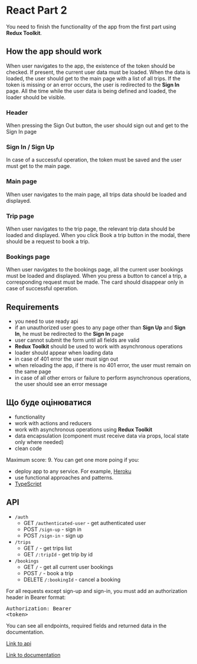 # React Part 2

You need to finish the functionality of the app from the first part using **Redux Toolkit**.

## How the app should work

When user navigates to the app, the existence of the token should be checked. If present, the current user data must be loaded. When the data is loaded, the user should get to the main page with a list of all trips. If the token is missing or an error occurs, the user is redirected to the **Sign In** page. All the time while the user data is being defined and loaded, the loader should be visible.

### Header

When pressing the Sign Out button, the user should sign out and get to the Sign In page

### Sign In / Sign Up

In case of a successful operation, the token must be saved and the user must get to the main page.

### Main page

When user navigates to the main page, all trips data should be loaded and displayed.

### Trip page

When user navigates to the trip page, the relevant trip data should be loaded and displayed. When you click Book a trip button in the modal, there should be a request to book a trip.

### Bookings page

When user navigates to the bookings page, all the current user bookings must be loaded and displayed. When you press a button to cancel a trip, a corresponding request must be made. The card should disappear only in case of successful operation.

## Requirements

- you need to use ready api
- if an unauthorized user goes to any page other than **Sign Up** and **Sign In**, he must be redirected to the **Sign In** page
- user cannot submit the form until all fields are valid
- **Redux Toolkit** should be used to work with asynchronous operations
- loader should appear when loading data
- in case of 401 error the user must sign out
- when reloading the app, if there is no 401 error, the user must remain on the same page
- in case of all other errors or failure to perform asynchronous operations, the user should see an error message

## Що буде оцінюватися

- functionality
- work with actions and reducers
- work with asynchronous operations using **Redux Toolkit**
- data encapsulation (component must receive data via props, local state only where needed)
- clean code

Maximum score: 9. You can get one more poing if you:

- deploy app to any service. For example, [Heroku](https://dashboard.heroku.com/)
- use functional approaches and patterns.
- [TypeScript](https://www.typescriptlang.org/)

## API

- `/auth`
    - GET `/authenticated-user` - get authenticated user
    - POST `/sign-up` - sign in
    - POST `/sign-in` - sign up
- `/trips`
    - GET `/` - get trips list
    - GET `/:tripId` - get trip by id
- `/bookings`
    - GET `/` - get all current user bookings
    - POST `/` - book a trip
    - DELETE `/:bookingId` - cancel a booking

For all requests except sign-up and sign-in, you must add an authorization header in Bearer format: <pre>Authorization: Bearer \<token\></pre>

You can see all endpoints, required fields and returned data in the documentation.

[Link to api](https://travel-app-api.glitch.me/api/v1)

[Link to documentation](https://travel-app-api.glitch.me/documentation)
